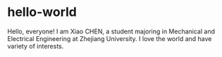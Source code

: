 # hello-world

Hello, everyone!
I am Xiao CHEN, a student majoring in Mechanical and Electrical Engineering at Zhejiang University.
I love the world and have variety of interests.
